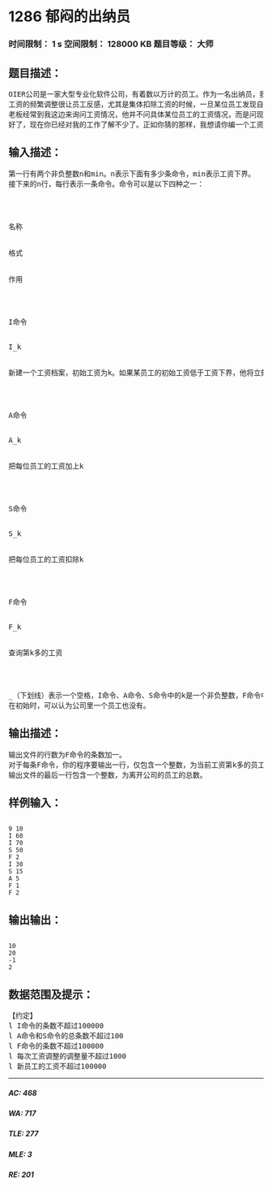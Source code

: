 # 1286 郁闷的出纳员   
### 时间限制： 1 s     空间限制： 128000 KB     题目等级： 大师  
## 题目描述：  

<pre>
OIER公司是一家大型专业化软件公司，有着数以万计的员工。作为一名出纳员，我的任务之一便是统计每位员工的工资。这本来是一份不错的工作，但是令人郁闷的是，我们的老板反复无常，经常调整员工的工资。如果他心情好，就可能把每位员工的工资加上一个相同的量。反之，如果心情不好，就可能把他们的工资扣除一个相同的量。我真不知道除了调工资他还做什么其它事情。
工资的频繁调整很让员工反感，尤其是集体扣除工资的时候，一旦某位员工发现自己的工资已经低于了合同规定的工资下界，他就会立刻气愤地离开公司，并且再也不会回来了。每位员工的工资下界都是统一规定的。每当一个人离开公司，我就要从电脑中把他的工资档案删去，同样，每当公司招聘了一位新员工，我就得为他新建一个工资档案。
老板经常到我这边来询问工资情况，他并不问具体某位员工的工资情况，而是问现在工资第k多的员工拿多少工资。每当这时，我就不得不对数万个员工进行一次漫长的排序，然后告诉他答案。
好了，现在你已经对我的工作了解不少了。正如你猜的那样，我想请你编一个工资统计程序。怎么样，不是很困难吧？
</pre>
  
  
## 输入描述：  

<pre>
第一行有两个非负整数n和min。n表示下面有多少条命令，min表示工资下界。
接下来的n行，每行表示一条命令。命令可以是以下四种之一：




名称


格式


作用




I命令


I_k


新建一个工资档案，初始工资为k。如果某员工的初始工资低于工资下界，他将立刻离开公司。




A命令


A_k


把每位员工的工资加上k




S命令


S_k


把每位员工的工资扣除k




F命令


F_k


查询第k多的工资




_（下划线）表示一个空格，I命令、A命令、S命令中的k是一个非负整数，F命令中的k是一个正整数。
在初始时，可以认为公司里一个员工也没有。
</pre>
  
  
## 输出描述：  

<pre>
输出文件的行数为F命令的条数加一。
对于每条F命令，你的程序要输出一行，仅包含一个整数，为当前工资第k多的员工所拿的工资数，如果k大于目前员工的数目，则输出-1。
输出文件的最后一行包含一个整数，为离开公司的员工的总数。
</pre>
  
  
## 样例输入：  

<pre><code>
9 10
I 60
I 70
S 50
F 2
I 30
S 15
A 5
F 1
F 2
</code></pre>
  
  
## 输出输出：  

<pre><code>
10
20
-1
2
</code></pre>
  
  
## 数据范围及提示：  

<pre>
【约定】
l I命令的条数不超过100000
l A命令和S命令的总条数不超过100
l F命令的条数不超过100000
l 每次工资调整的调整量不超过1000
l 新员工的工资不超过100000
</pre>
  
  
***  

##### AC: 468  
##### WA: 717  
##### TLE: 277  
##### MLE: 3  
##### RE: 201  
